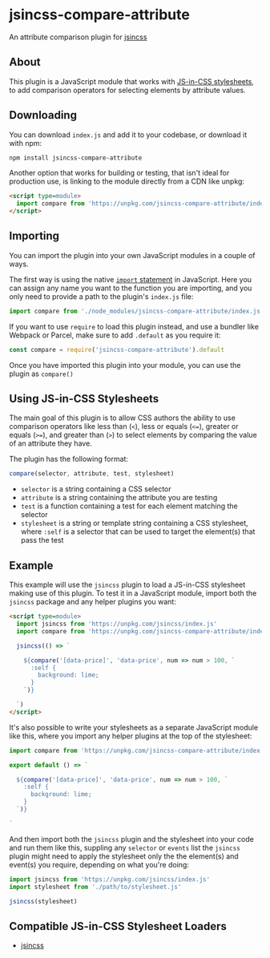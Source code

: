 # jsincss-compare-attribute

An attribute comparison plugin for [jsincss](https://github.com/tomhodgins/jsincss)

## About

This plugin is a JavaScript module that works with [JS-in-CSS stylesheets](https://responsive.style/theory/what-is-a-jic-stylesheet.html), to add comparison operators for selecting elements by attribute values.

## Downloading

You can download `index.js` and add it to your codebase, or download it with npm:

```bash
npm install jsincss-compare-attribute
```

Another option that works for building or testing, that isn't ideal for production use, is linking to the module directly from a CDN like unpkg:

```html
<script type=module>
  import compare from 'https://unpkg.com/jsincss-compare-attribute/index.js'
</script>
```

## Importing

You can import the plugin into your own JavaScript modules in a couple of ways.

The first way is using the native [`import` statement](https://developer.mozilla.org/en-US/docs/Web/JavaScript/Reference/Statements/import) in JavaScript. Here you can assign any name you want to the function you are importing, and you only need to provide a path to the plugin's `index.js` file:

```js
import compare from './node_modules/jsincss-compare-attribute/index.js'
```

If you want to use `require` to load this plugin instead, and use a bundler like Webpack or Parcel, make sure to add `.default` as you require it:

```js
const compare = require('jsincss-compare-attribute').default
```

Once you have imported this plugin into your module, you can use the plugin as `compare()`

## Using JS-in-CSS Stylesheets

The main goal of this plugin is to allow CSS authors the ability to use comparison operators like less than (`<`), less or equals (`<=`), greater or equals (`>=`), and greater than (`>`) to select elements by comparing the value of an attribute they have.

The plugin has the following format:

```js
compare(selector, attribute, test, stylesheet)
```

- `selector` is a string containing a CSS selector
- `attribute` is a string containing the attribute you are testing
- `test` is a function containing a test for each element matching the selector
- `stylesheet` is a string or template string containing a CSS stylesheet, where `:self` is a selector that can be used to target the element(s) that pass the test

## Example

This example will use the `jsincss` plugin to load a JS-in-CSS stylesheet making use of this plugin. To test it in a JavaScript module, import both the `jsincss` package and any helper plugins you want:

```html
<script type=module>
  import jsincss from 'https://unpkg.com/jsincss/index.js'
  import compare from 'https://unpkg.com/jsincss-compare-attribute/index.js'

  jsincss(() => `

    ${compare('[data-price]', 'data-price', num => num > 100, `
      :self {
        background: lime;
      }
    `)}

  `)
</script>
```

It's also possible to write your stylesheets as a separate JavaScript module like this, where you import any helper plugins at the top of the stylesheet:

```js
import compare from 'https://unpkg.com/jsincss-compare-attribute/index.js'

export default () => `

  ${compare('[data-price]', 'data-price', num => num > 100, `
    :self {
      background: lime;
    }
  `)}

`
```

And then import both the `jsincss` plugin and the stylesheet into your code and run them like this, suppling any `selector` or `events` list the `jsincss` plugin might need to apply the stylesheet only the the element(s) and event(s) you require, depending on what you're doing:

```js
import jsincss from 'https://unpkg.com/jsincss/index.js'
import stylesheet from './path/to/stylesheet.js'

jsincss(stylesheet)
```

## Compatible JS-in-CSS Stylesheet Loaders

- [jsincss](https://github.com/tomhodgins/jsincss)